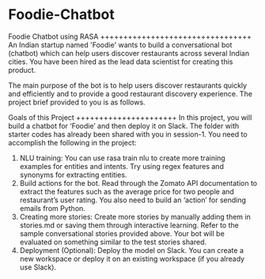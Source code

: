 # Foodie-Chatbot
Foodie Chatbot using RASA
+++++++++++++++++++++++++++++++++
An Indian startup named 'Foodie' wants to build a conversational bot (chatbot) which can help users discover restaurants across several Indian cities. You have been hired as the lead data scientist for creating this product.
 
The main purpose of the bot is to help users discover restaurants quickly and efficiently and to provide a good restaurant discovery experience. The project brief provided to you is as follows.
 
Goals of this Project
++++++++++++++++++++++
In this project, you will build a chatbot for ‘Foodie’ and then deploy it on Slack. The folder with starter codes has already been shared with you in session-1. You need to accomplish the following in the project:
1.	NLU training: You can use rasa train nlu to create more training examples for entities and intents. Try using regex features and synonyms for extracting entities.
2.	Build actions for the bot. Read through the Zomato API documentation to extract the features such as the average price for two people and restaurant’s user rating. You also need to build an ‘action’ for sending emails from Python.
3.	Creating more stories: Create more stories by manually adding them in stories.md or saving them through interactive learning. Refer to the sample conversational stories provided above.  Your bot will be evaluated on something similar to the test stories shared.
4.	Deployment (Optional): Deploy the model on Slack. You can create a new workspace or deploy it on an existing workspace (if you already use Slack).
  
